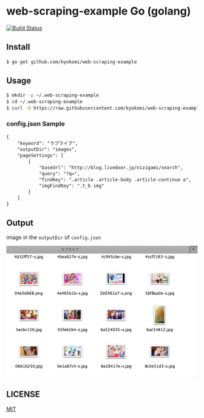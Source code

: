 # web-scraping-example Go (golang)

[![Build Status](https://drone.io/github.com/kyokomi/web-scraping-example/status.png)](https://drone.io/github.com/kyokomi/web-scraping-example/latest)

## Install

```sh
$ go get github.com/kyokomi/web-scraping-example
```

## Usage

```sh
$ mkdir -p ~/.web-scraping-example
$ cd ~/.web-scraping-example
$ curl -O https://raw.githubusercontent.com/kyokomi/web-scraping-example/master/example/config.json
```

### config.json Sample

```
{
    "keyword": "ラブライブ",
    "outputDir": "images",
    "pageSettings": [
        {
            "baseUrl": "http://blog.livedoor.jp/nizigami/search",
            "query": "?q=",
            "findKey": ".article .article-body .article-continue a",
            "imgFindKey": ".t_b img"
        }
    ]
}
```

## Output

image in the `outputDir` of `config.json`

![](https://raw.githubusercontent.com/kyokomi/web-scraping-example/master/example/sample.png)

## LICENSE

[MIT](https://github.com/kyokomi/web-scraping-example/blob/master/LICENSE.md)
